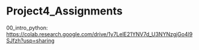 # Project4_Assignments

00_intro_python: https://colab.research.google.com/drive/1y7LelE21YNV7d_U3NYNzgjGo4l9SJfzh?usp=sharing
